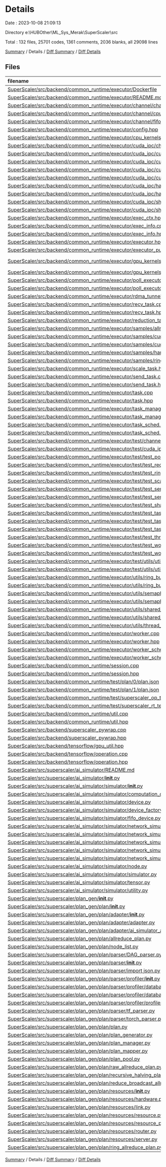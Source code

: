 # Details

Date : 2023-10-08 21:09:13

Directory e:\\HUBOther\\ML_Sys_Merak\\SuperScaler\\src

Total : 132 files,  25701 codes, 1361 comments, 2036 blanks, all 29098 lines

[Summary](results.md) / Details / [Diff Summary](diff.md) / [Diff Details](diff-details.md)

## Files
| filename | language | code | comment | blank | total |
| :--- | :--- | ---: | ---: | ---: | ---: |
| [SuperScaler/src/backend/common_runtime/executor/Dockerfile](/SuperScaler/src/backend/common_runtime/executor/Dockerfile) | Docker | 17 | 0 | 4 | 21 |
| [SuperScaler/src/backend/common_runtime/executor/README.md](/SuperScaler/src/backend/common_runtime/executor/README.md) | Markdown | 121 | 0 | 67 | 188 |
| [SuperScaler/src/backend/common_runtime/executor/channel/channel.hpp](/SuperScaler/src/backend/common_runtime/executor/channel/channel.hpp) | C++ | 19 | 20 | 7 | 46 |
| [SuperScaler/src/backend/common_runtime/executor/channel/cpu_channel.hpp](/SuperScaler/src/backend/common_runtime/executor/channel/cpu_channel.hpp) | C++ | 57 | 18 | 7 | 82 |
| [SuperScaler/src/backend/common_runtime/executor/channel/fifo.hpp](/SuperScaler/src/backend/common_runtime/executor/channel/fifo.hpp) | C++ | 67 | 3 | 6 | 76 |
| [SuperScaler/src/backend/common_runtime/executor/config.hpp](/SuperScaler/src/backend/common_runtime/executor/config.hpp) | C++ | 4 | 2 | 3 | 9 |
| [SuperScaler/src/backend/common_runtime/executor/cpu_kernels.hpp](/SuperScaler/src/backend/common_runtime/executor/cpu_kernels.hpp) | C++ | 34 | 2 | 7 | 43 |
| [SuperScaler/src/backend/common_runtime/executor/cuda_ipc/channel_manager.hpp](/SuperScaler/src/backend/common_runtime/executor/cuda_ipc/channel_manager.hpp) | C++ | 73 | 2 | 11 | 86 |
| [SuperScaler/src/backend/common_runtime/executor/cuda_ipc/cuda_channel.cpp](/SuperScaler/src/backend/common_runtime/executor/cuda_ipc/cuda_channel.cpp) | C++ | 393 | 18 | 50 | 461 |
| [SuperScaler/src/backend/common_runtime/executor/cuda_ipc/cuda_channel.hpp](/SuperScaler/src/backend/common_runtime/executor/cuda_ipc/cuda_channel.hpp) | C++ | 135 | 84 | 36 | 255 |
| [SuperScaler/src/backend/common_runtime/executor/cuda_ipc/cuda_channel_defs.hpp](/SuperScaler/src/backend/common_runtime/executor/cuda_ipc/cuda_channel_defs.hpp) | C++ | 14 | 2 | 4 | 20 |
| [SuperScaler/src/backend/common_runtime/executor/cuda_ipc/cuda_ipc_internal.hpp](/SuperScaler/src/backend/common_runtime/executor/cuda_ipc/cuda_ipc_internal.hpp) | C++ | 112 | 2 | 14 | 128 |
| [SuperScaler/src/backend/common_runtime/executor/cuda_ipc/handle_manager.cpp](/SuperScaler/src/backend/common_runtime/executor/cuda_ipc/handle_manager.cpp) | C++ | 42 | 2 | 6 | 50 |
| [SuperScaler/src/backend/common_runtime/executor/cuda_ipc/handle_manager.hpp](/SuperScaler/src/backend/common_runtime/executor/cuda_ipc/handle_manager.hpp) | C++ | 40 | 19 | 9 | 68 |
| [SuperScaler/src/backend/common_runtime/executor/cuda_ipc/shared_block.cpp](/SuperScaler/src/backend/common_runtime/executor/cuda_ipc/shared_block.cpp) | C++ | 46 | 2 | 11 | 59 |
| [SuperScaler/src/backend/common_runtime/executor/cuda_ipc/shared_block.hpp](/SuperScaler/src/backend/common_runtime/executor/cuda_ipc/shared_block.hpp) | C++ | 23 | 2 | 10 | 35 |
| [SuperScaler/src/backend/common_runtime/executor/exec_ctx.hpp](/SuperScaler/src/backend/common_runtime/executor/exec_ctx.hpp) | C++ | 14 | 2 | 4 | 20 |
| [SuperScaler/src/backend/common_runtime/executor/exec_info.cpp](/SuperScaler/src/backend/common_runtime/executor/exec_info.cpp) | C++ | 20 | 2 | 7 | 29 |
| [SuperScaler/src/backend/common_runtime/executor/exec_info.hpp](/SuperScaler/src/backend/common_runtime/executor/exec_info.hpp) | C++ | 16 | 2 | 8 | 26 |
| [SuperScaler/src/backend/common_runtime/executor/executor.hpp](/SuperScaler/src/backend/common_runtime/executor/executor.hpp) | C++ | 23 | 38 | 8 | 69 |
| [SuperScaler/src/backend/common_runtime/executor/executor_pub.hpp](/SuperScaler/src/backend/common_runtime/executor/executor_pub.hpp) | C++ | 7 | 2 | 3 | 12 |
| [SuperScaler/src/backend/common_runtime/executor/gpu_kernels.cu](/SuperScaler/src/backend/common_runtime/executor/gpu_kernels.cu) | CUDA C++ | 73 | 2 | 15 | 90 |
| [SuperScaler/src/backend/common_runtime/executor/gpu_kernels.hpp](/SuperScaler/src/backend/common_runtime/executor/gpu_kernels.hpp) | C++ | 22 | 2 | 7 | 31 |
| [SuperScaler/src/backend/common_runtime/executor/poll_executor.cpp](/SuperScaler/src/backend/common_runtime/executor/poll_executor.cpp) | C++ | 141 | 5 | 29 | 175 |
| [SuperScaler/src/backend/common_runtime/executor/poll_executor.hpp](/SuperScaler/src/backend/common_runtime/executor/poll_executor.hpp) | C++ | 60 | 41 | 21 | 122 |
| [SuperScaler/src/backend/common_runtime/executor/rdma_tunnel.hpp](/SuperScaler/src/backend/common_runtime/executor/rdma_tunnel.hpp) | C++ | 63 | 2 | 7 | 72 |
| [SuperScaler/src/backend/common_runtime/executor/recv_task.cpp](/SuperScaler/src/backend/common_runtime/executor/recv_task.cpp) | C++ | 18 | 2 | 3 | 23 |
| [SuperScaler/src/backend/common_runtime/executor/recv_task.hpp](/SuperScaler/src/backend/common_runtime/executor/recv_task.hpp) | C++ | 21 | 2 | 5 | 28 |
| [SuperScaler/src/backend/common_runtime/executor/reduction_task.hpp](/SuperScaler/src/backend/common_runtime/executor/reduction_task.hpp) | C++ | 33 | 3 | 9 | 45 |
| [SuperScaler/src/backend/common_runtime/executor/samples/allreduce_sample.cpp](/SuperScaler/src/backend/common_runtime/executor/samples/allreduce_sample.cpp) | C++ | 136 | 2 | 29 | 167 |
| [SuperScaler/src/backend/common_runtime/executor/samples/cuda_channel.cpp](/SuperScaler/src/backend/common_runtime/executor/samples/cuda_channel.cpp) | C++ | 94 | 17 | 10 | 121 |
| [SuperScaler/src/backend/common_runtime/executor/samples/cuda_task.cpp](/SuperScaler/src/backend/common_runtime/executor/samples/cuda_task.cpp) | C++ | 81 | 3 | 15 | 99 |
| [SuperScaler/src/backend/common_runtime/executor/samples/handle_manager.cpp](/SuperScaler/src/backend/common_runtime/executor/samples/handle_manager.cpp) | C++ | 85 | 20 | 22 | 127 |
| [SuperScaler/src/backend/common_runtime/executor/samples/ring_allreduce_sample.cpp](/SuperScaler/src/backend/common_runtime/executor/samples/ring_allreduce_sample.cpp) | C++ | 221 | 17 | 32 | 270 |
| [SuperScaler/src/backend/common_runtime/executor/scale_task.hpp](/SuperScaler/src/backend/common_runtime/executor/scale_task.hpp) | C++ | 33 | 6 | 10 | 49 |
| [SuperScaler/src/backend/common_runtime/executor/send_task.cpp](/SuperScaler/src/backend/common_runtime/executor/send_task.cpp) | C++ | 19 | 2 | 3 | 24 |
| [SuperScaler/src/backend/common_runtime/executor/send_task.hpp](/SuperScaler/src/backend/common_runtime/executor/send_task.hpp) | C++ | 21 | 2 | 5 | 28 |
| [SuperScaler/src/backend/common_runtime/executor/task.cpp](/SuperScaler/src/backend/common_runtime/executor/task.cpp) | C++ | 71 | 3 | 13 | 87 |
| [SuperScaler/src/backend/common_runtime/executor/task.hpp](/SuperScaler/src/backend/common_runtime/executor/task.hpp) | C++ | 37 | 28 | 16 | 81 |
| [SuperScaler/src/backend/common_runtime/executor/task_manager.cpp](/SuperScaler/src/backend/common_runtime/executor/task_manager.cpp) | C++ | 28 | 2 | 8 | 38 |
| [SuperScaler/src/backend/common_runtime/executor/task_manager.hpp](/SuperScaler/src/backend/common_runtime/executor/task_manager.hpp) | C++ | 42 | 22 | 13 | 77 |
| [SuperScaler/src/backend/common_runtime/executor/task_sched.cpp](/SuperScaler/src/backend/common_runtime/executor/task_sched.cpp) | C++ | 124 | 29 | 31 | 184 |
| [SuperScaler/src/backend/common_runtime/executor/task_sched.hpp](/SuperScaler/src/backend/common_runtime/executor/task_sched.hpp) | C++ | 36 | 49 | 16 | 101 |
| [SuperScaler/src/backend/common_runtime/executor/test/channel/test_cpu_channel.cpp](/SuperScaler/src/backend/common_runtime/executor/test/channel/test_cpu_channel.cpp) | C++ | 92 | 7 | 9 | 108 |
| [SuperScaler/src/backend/common_runtime/executor/test/cuda_ipc/test_cuda_channel.cpp](/SuperScaler/src/backend/common_runtime/executor/test/cuda_ipc/test_cuda_channel.cpp) | C++ | 74 | 11 | 10 | 95 |
| [SuperScaler/src/backend/common_runtime/executor/test/test_poll_executor.cpp](/SuperScaler/src/backend/common_runtime/executor/test/test_poll_executor.cpp) | C++ | 96 | 13 | 22 | 131 |
| [SuperScaler/src/backend/common_runtime/executor/test/test_reduction_task.cpp](/SuperScaler/src/backend/common_runtime/executor/test/test_reduction_task.cpp) | C++ | 340 | 2 | 76 | 418 |
| [SuperScaler/src/backend/common_runtime/executor/test/test_ring_buffer.cpp](/SuperScaler/src/backend/common_runtime/executor/test/test_ring_buffer.cpp) | C++ | 207 | 20 | 13 | 240 |
| [SuperScaler/src/backend/common_runtime/executor/test/test_scale_task.cpp](/SuperScaler/src/backend/common_runtime/executor/test/test_scale_task.cpp) | C++ | 227 | 2 | 54 | 283 |
| [SuperScaler/src/backend/common_runtime/executor/test/test_semaphore.cpp](/SuperScaler/src/backend/common_runtime/executor/test/test_semaphore.cpp) | C++ | 102 | 18 | 11 | 131 |
| [SuperScaler/src/backend/common_runtime/executor/test/test_send_recv_task.cpp](/SuperScaler/src/backend/common_runtime/executor/test/test_send_recv_task.cpp) | C++ | 98 | 3 | 11 | 112 |
| [SuperScaler/src/backend/common_runtime/executor/test/test_shared_memory.cpp](/SuperScaler/src/backend/common_runtime/executor/test/test_shared_memory.cpp) | C++ | 57 | 5 | 8 | 70 |
| [SuperScaler/src/backend/common_runtime/executor/test/test_task.cpp](/SuperScaler/src/backend/common_runtime/executor/test/test_task.cpp) | C++ | 43 | 3 | 8 | 54 |
| [SuperScaler/src/backend/common_runtime/executor/test/test_task_manager.cpp](/SuperScaler/src/backend/common_runtime/executor/test/test_task_manager.cpp) | C++ | 113 | 8 | 23 | 144 |
| [SuperScaler/src/backend/common_runtime/executor/test/test_task_sched.cpp](/SuperScaler/src/backend/common_runtime/executor/test/test_task_sched.cpp) | C++ | 174 | 25 | 35 | 234 |
| [SuperScaler/src/backend/common_runtime/executor/test/test_thread_safe_queue.cpp](/SuperScaler/src/backend/common_runtime/executor/test/test_thread_safe_queue.cpp) | C++ | 58 | 2 | 16 | 76 |
| [SuperScaler/src/backend/common_runtime/executor/test/test_worker.cpp](/SuperScaler/src/backend/common_runtime/executor/test/test_worker.cpp) | C++ | 69 | 2 | 9 | 80 |
| [SuperScaler/src/backend/common_runtime/executor/test/test_worker_sched.cpp](/SuperScaler/src/backend/common_runtime/executor/test/test_worker_sched.cpp) | C++ | 68 | 3 | 18 | 89 |
| [SuperScaler/src/backend/common_runtime/executor/test/utils/utils.cpp](/SuperScaler/src/backend/common_runtime/executor/test/utils/utils.cpp) | C++ | 12 | 2 | 3 | 17 |
| [SuperScaler/src/backend/common_runtime/executor/test/utils/utils.hpp](/SuperScaler/src/backend/common_runtime/executor/test/utils/utils.hpp) | C++ | 4 | 8 | 2 | 14 |
| [SuperScaler/src/backend/common_runtime/executor/utils/ring_buffer.cpp](/SuperScaler/src/backend/common_runtime/executor/utils/ring_buffer.cpp) | C++ | 69 | 5 | 10 | 84 |
| [SuperScaler/src/backend/common_runtime/executor/utils/ring_buffer.hpp](/SuperScaler/src/backend/common_runtime/executor/utils/ring_buffer.hpp) | C++ | 58 | 32 | 16 | 106 |
| [SuperScaler/src/backend/common_runtime/executor/utils/semaphore_wrapper.cpp](/SuperScaler/src/backend/common_runtime/executor/utils/semaphore_wrapper.cpp) | C++ | 120 | 11 | 14 | 145 |
| [SuperScaler/src/backend/common_runtime/executor/utils/semaphore_wrapper.hpp](/SuperScaler/src/backend/common_runtime/executor/utils/semaphore_wrapper.hpp) | C++ | 28 | 26 | 10 | 64 |
| [SuperScaler/src/backend/common_runtime/executor/utils/shared_memory.cpp](/SuperScaler/src/backend/common_runtime/executor/utils/shared_memory.cpp) | C++ | 106 | 9 | 10 | 125 |
| [SuperScaler/src/backend/common_runtime/executor/utils/shared_memory.hpp](/SuperScaler/src/backend/common_runtime/executor/utils/shared_memory.hpp) | C++ | 20 | 9 | 6 | 35 |
| [SuperScaler/src/backend/common_runtime/executor/utils/thread_safe_queue.hpp](/SuperScaler/src/backend/common_runtime/executor/utils/thread_safe_queue.hpp) | C++ | 49 | 22 | 9 | 80 |
| [SuperScaler/src/backend/common_runtime/executor/worker.cpp](/SuperScaler/src/backend/common_runtime/executor/worker.cpp) | C++ | 77 | 3 | 13 | 93 |
| [SuperScaler/src/backend/common_runtime/executor/worker.hpp](/SuperScaler/src/backend/common_runtime/executor/worker.hpp) | C++ | 37 | 2 | 12 | 51 |
| [SuperScaler/src/backend/common_runtime/executor/worker_sched.cpp](/SuperScaler/src/backend/common_runtime/executor/worker_sched.cpp) | C++ | 80 | 6 | 13 | 99 |
| [SuperScaler/src/backend/common_runtime/executor/worker_sched.hpp](/SuperScaler/src/backend/common_runtime/executor/worker_sched.hpp) | C++ | 31 | 16 | 14 | 61 |
| [SuperScaler/src/backend/common_runtime/session.cpp](/SuperScaler/src/backend/common_runtime/session.cpp) | C++ | 232 | 14 | 28 | 274 |
| [SuperScaler/src/backend/common_runtime/session.hpp](/SuperScaler/src/backend/common_runtime/session.hpp) | C++ | 51 | 5 | 10 | 66 |
| [SuperScaler/src/backend/common_runtime/test/plan/0/plan.json](/SuperScaler/src/backend/common_runtime/test/plan/0/plan.json) | JSON | 7,776 | 0 | 0 | 7,776 |
| [SuperScaler/src/backend/common_runtime/test/plan/1/plan.json](/SuperScaler/src/backend/common_runtime/test/plan/1/plan.json) | JSON | 7,776 | 0 | 0 | 7,776 |
| [SuperScaler/src/backend/common_runtime/test/superscaler_op_test.cc](/SuperScaler/src/backend/common_runtime/test/superscaler_op_test.cc) | C++ | 329 | 2 | 22 | 353 |
| [SuperScaler/src/backend/common_runtime/test/superscaler_rt_test.cc](/SuperScaler/src/backend/common_runtime/test/superscaler_rt_test.cc) | C++ | 169 | 1 | 28 | 198 |
| [SuperScaler/src/backend/common_runtime/util.cpp](/SuperScaler/src/backend/common_runtime/util.cpp) | C++ | 64 | 4 | 8 | 76 |
| [SuperScaler/src/backend/common_runtime/util.hpp](/SuperScaler/src/backend/common_runtime/util.hpp) | C++ | 71 | 2 | 16 | 89 |
| [SuperScaler/src/backend/superscaler_pywrap.cpp](/SuperScaler/src/backend/superscaler_pywrap.cpp) | C++ | 41 | 4 | 12 | 57 |
| [SuperScaler/src/backend/superscaler_pywrap.hpp](/SuperScaler/src/backend/superscaler_pywrap.hpp) | C++ | 16 | 10 | 10 | 36 |
| [SuperScaler/src/backend/tensorflow/gpu_util.hpp](/SuperScaler/src/backend/tensorflow/gpu_util.hpp) | C++ | 58 | 34 | 16 | 108 |
| [SuperScaler/src/backend/tensorflow/operation.cpp](/SuperScaler/src/backend/tensorflow/operation.cpp) | C++ | 254 | 18 | 43 | 315 |
| [SuperScaler/src/backend/tensorflow/operation.hpp](/SuperScaler/src/backend/tensorflow/operation.hpp) | C++ | 16 | 10 | 10 | 36 |
| [SuperScaler/src/superscaler/ai_simulator/README.md](/SuperScaler/src/superscaler/ai_simulator/README.md) | Markdown | 54 | 0 | 30 | 84 |
| [SuperScaler/src/superscaler/ai_simulator/__init__.py](/SuperScaler/src/superscaler/ai_simulator/__init__.py) | Python | 2 | 2 | 3 | 7 |
| [SuperScaler/src/superscaler/ai_simulator/simulator/__init__.py](/SuperScaler/src/superscaler/ai_simulator/simulator/__init__.py) | Python | 2 | 2 | 3 | 7 |
| [SuperScaler/src/superscaler/ai_simulator/simulator/computation_device.py](/SuperScaler/src/superscaler/ai_simulator/simulator/computation_device.py) | Python | 31 | 2 | 12 | 45 |
| [SuperScaler/src/superscaler/ai_simulator/simulator/device.py](/SuperScaler/src/superscaler/ai_simulator/simulator/device.py) | Python | 21 | 10 | 9 | 40 |
| [SuperScaler/src/superscaler/ai_simulator/simulator/device_factory.py](/SuperScaler/src/superscaler/ai_simulator/simulator/device_factory.py) | Python | 18 | 4 | 8 | 30 |
| [SuperScaler/src/superscaler/ai_simulator/simulator/fifo_device.py](/SuperScaler/src/superscaler/ai_simulator/simulator/fifo_device.py) | Python | 20 | 10 | 8 | 38 |
| [SuperScaler/src/superscaler/ai_simulator/simulator/network_simulator/__init__.py](/SuperScaler/src/superscaler/ai_simulator/simulator/network_simulator/__init__.py) | Python | 0 | 0 | 1 | 1 |
| [SuperScaler/src/superscaler/ai_simulator/simulator/network_simulator/flow.py](/SuperScaler/src/superscaler/ai_simulator/simulator/network_simulator/flow.py) | Python | 68 | 6 | 14 | 88 |
| [SuperScaler/src/superscaler/ai_simulator/simulator/network_simulator/link.py](/SuperScaler/src/superscaler/ai_simulator/simulator/network_simulator/link.py) | Python | 46 | 4 | 13 | 63 |
| [SuperScaler/src/superscaler/ai_simulator/simulator/network_simulator/link_manager.py](/SuperScaler/src/superscaler/ai_simulator/simulator/network_simulator/link_manager.py) | Python | 101 | 15 | 15 | 131 |
| [SuperScaler/src/superscaler/ai_simulator/simulator/network_simulator/network_simulator.py](/SuperScaler/src/superscaler/ai_simulator/simulator/network_simulator/network_simulator.py) | Python | 202 | 35 | 23 | 260 |
| [SuperScaler/src/superscaler/ai_simulator/simulator/node.py](/SuperScaler/src/superscaler/ai_simulator/simulator/node.py) | Python | 141 | 40 | 44 | 225 |
| [SuperScaler/src/superscaler/ai_simulator/simulator/simulator.py](/SuperScaler/src/superscaler/ai_simulator/simulator/simulator.py) | Python | 267 | 28 | 46 | 341 |
| [SuperScaler/src/superscaler/ai_simulator/simulator/tensor.py](/SuperScaler/src/superscaler/ai_simulator/simulator/tensor.py) | Python | 61 | 5 | 12 | 78 |
| [SuperScaler/src/superscaler/ai_simulator/simulator/utility.py](/SuperScaler/src/superscaler/ai_simulator/simulator/utility.py) | Python | 26 | 6 | 8 | 40 |
| [SuperScaler/src/superscaler/plan_gen/__init__.py](/SuperScaler/src/superscaler/plan_gen/__init__.py) | Python | 16 | 4 | 8 | 28 |
| [SuperScaler/src/superscaler/plan_gen/plan/__init__.py](/SuperScaler/src/superscaler/plan_gen/plan/__init__.py) | Python | 0 | 0 | 1 | 1 |
| [SuperScaler/src/superscaler/plan_gen/plan/adapter/__init__.py](/SuperScaler/src/superscaler/plan_gen/plan/adapter/__init__.py) | Python | 0 | 0 | 1 | 1 |
| [SuperScaler/src/superscaler/plan_gen/plan/adapter/adapter.py](/SuperScaler/src/superscaler/plan_gen/plan/adapter/adapter.py) | Python | 3 | 2 | 2 | 7 |
| [SuperScaler/src/superscaler/plan_gen/plan/adapter/ai_simulator_adapter.py](/SuperScaler/src/superscaler/plan_gen/plan/adapter/ai_simulator_adapter.py) | Python | 161 | 40 | 28 | 229 |
| [SuperScaler/src/superscaler/plan_gen/plan/allreduce_plan.py](/SuperScaler/src/superscaler/plan_gen/plan/allreduce_plan.py) | Python | 73 | 7 | 15 | 95 |
| [SuperScaler/src/superscaler/plan_gen/plan/node_list.py](/SuperScaler/src/superscaler/plan_gen/plan/node_list.py) | Python | 117 | 2 | 19 | 138 |
| [SuperScaler/src/superscaler/plan_gen/plan/parser/DAG_parser.py](/SuperScaler/src/superscaler/plan_gen/plan/parser/DAG_parser.py) | Python | 8 | 8 | 7 | 23 |
| [SuperScaler/src/superscaler/plan_gen/plan/parser/__init__.py](/SuperScaler/src/superscaler/plan_gen/plan/parser/__init__.py) | Python | 0 | 0 | 1 | 1 |
| [SuperScaler/src/superscaler/plan_gen/plan/parser/import json.py](/SuperScaler/src/superscaler/plan_gen/plan/parser/import%20json.py) | Python | 39 | 4 | 14 | 57 |
| [SuperScaler/src/superscaler/plan_gen/plan/parser/profiler/__init__.py](/SuperScaler/src/superscaler/plan_gen/plan/parser/profiler/__init__.py) | Python | 0 | 0 | 1 | 1 |
| [SuperScaler/src/superscaler/plan_gen/plan/parser/profiler/database_backend.py](/SuperScaler/src/superscaler/plan_gen/plan/parser/profiler/database_backend.py) | Python | 67 | 8 | 19 | 94 |
| [SuperScaler/src/superscaler/plan_gen/plan/parser/profiler/database_loader.py](/SuperScaler/src/superscaler/plan_gen/plan/parser/profiler/database_loader.py) | Python | 139 | 2 | 17 | 158 |
| [SuperScaler/src/superscaler/plan_gen/plan/parser/profiler/profiler.py](/SuperScaler/src/superscaler/plan_gen/plan/parser/profiler/profiler.py) | Python | 35 | 4 | 9 | 48 |
| [SuperScaler/src/superscaler/plan_gen/plan/parser/tf_parser.py](/SuperScaler/src/superscaler/plan_gen/plan/parser/tf_parser.py) | Python | 503 | 44 | 80 | 627 |
| [SuperScaler/src/superscaler/plan_gen/plan/parser/torch_parser.py](/SuperScaler/src/superscaler/plan_gen/plan/parser/torch_parser.py) | Python | 77 | 21 | 19 | 117 |
| [SuperScaler/src/superscaler/plan_gen/plan/plan.py](/SuperScaler/src/superscaler/plan_gen/plan/plan.py) | Python | 94 | 6 | 17 | 117 |
| [SuperScaler/src/superscaler/plan_gen/plan/plan_generator.py](/SuperScaler/src/superscaler/plan_gen/plan/plan_generator.py) | Python | 53 | 14 | 18 | 85 |
| [SuperScaler/src/superscaler/plan_gen/plan/plan_manager.py](/SuperScaler/src/superscaler/plan_gen/plan/plan_manager.py) | Python | 29 | 12 | 8 | 49 |
| [SuperScaler/src/superscaler/plan_gen/plan/plan_mapper.py](/SuperScaler/src/superscaler/plan_gen/plan/plan_mapper.py) | Python | 81 | 17 | 22 | 120 |
| [SuperScaler/src/superscaler/plan_gen/plan/plan_pool.py](/SuperScaler/src/superscaler/plan_gen/plan/plan_pool.py) | Python | 63 | 2 | 12 | 77 |
| [SuperScaler/src/superscaler/plan_gen/plan/raw_allreduce_plan.py](/SuperScaler/src/superscaler/plan_gen/plan/raw_allreduce_plan.py) | Python | 6 | 2 | 7 | 15 |
| [SuperScaler/src/superscaler/plan_gen/plan/recursive_halving_plan.py](/SuperScaler/src/superscaler/plan_gen/plan/recursive_halving_plan.py) | Python | 153 | 35 | 33 | 221 |
| [SuperScaler/src/superscaler/plan_gen/plan/reduce_broadcast_allreduce_plan.py](/SuperScaler/src/superscaler/plan_gen/plan/reduce_broadcast_allreduce_plan.py) | Python | 85 | 16 | 18 | 119 |
| [SuperScaler/src/superscaler/plan_gen/plan/resources/__init__.py](/SuperScaler/src/superscaler/plan_gen/plan/resources/__init__.py) | Python | 0 | 0 | 1 | 1 |
| [SuperScaler/src/superscaler/plan_gen/plan/resources/hardware.py](/SuperScaler/src/superscaler/plan_gen/plan/resources/hardware.py) | Python | 132 | 9 | 29 | 170 |
| [SuperScaler/src/superscaler/plan_gen/plan/resources/link.py](/SuperScaler/src/superscaler/plan_gen/plan/resources/link.py) | Python | 73 | 4 | 18 | 95 |
| [SuperScaler/src/superscaler/plan_gen/plan/resources/resource.py](/SuperScaler/src/superscaler/plan_gen/plan/resources/resource.py) | Python | 9 | 2 | 6 | 17 |
| [SuperScaler/src/superscaler/plan_gen/plan/resources/resource_pool.py](/SuperScaler/src/superscaler/plan_gen/plan/resources/resource_pool.py) | Python | 221 | 17 | 39 | 277 |
| [SuperScaler/src/superscaler/plan_gen/plan/resources/router.py](/SuperScaler/src/superscaler/plan_gen/plan/resources/router.py) | Python | 160 | 20 | 29 | 209 |
| [SuperScaler/src/superscaler/plan_gen/plan/resources/server.py](/SuperScaler/src/superscaler/plan_gen/plan/resources/server.py) | Python | 60 | 3 | 13 | 76 |
| [SuperScaler/src/superscaler/plan_gen/plan/ring_allreduce_plan.py](/SuperScaler/src/superscaler/plan_gen/plan/ring_allreduce_plan.py) | Python | 86 | 23 | 17 | 126 |

[Summary](results.md) / Details / [Diff Summary](diff.md) / [Diff Details](diff-details.md)